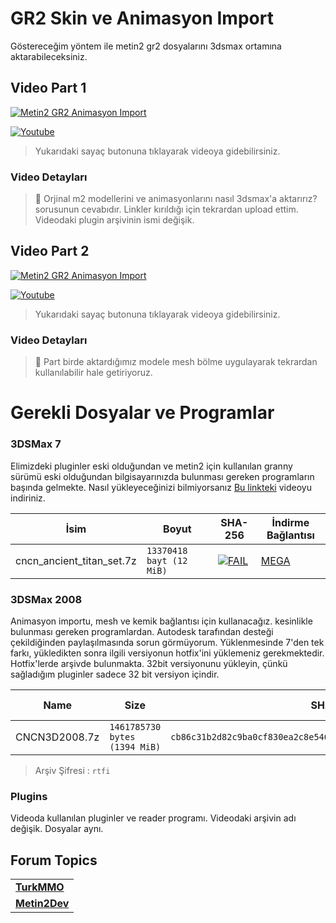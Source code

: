 # GR2 Skin ve Animasyon Import

Göstereceğim yöntem ile metin2 gr2 dosyalarını 3dsmax ortamına aktarabileceksiniz.


## Video Part 1

[![Metin2 GR2 Animasyon Import](https://img.youtube.com/vi/8X8nLBAVKMQ/0.jpg)](https://youtu.be/8X8nLBAVKMQ)

[![Youtube](https://img.shields.io/youtube/views/8X8nLBAVKMQ?style=social&label=Görüntüleme)](https://youtu.be/8X8nLBAVKMQ)

> Yukarıdaki sayaç butonuna tıklayarak videoya gidebilirsiniz.

### Video Detayları

> 💬 Orjinal m2 modellerini ve animasyonlarını nasıl 3dsmax'a aktarırız? sorusunun cevabıdır. Linkler kırıldığı için tekrardan upload ettim. Videodaki plugin arşivinin ismi değişik.

## Video Part 2

[![Metin2 GR2 Animasyon Import](https://img.youtube.com/vi/LSAFjBPZq7U/0.jpg)](https://youtu.be/LSAFjBPZq7U)

[![Youtube](https://img.shields.io/youtube/views/LSAFjBPZq7U?style=social&label=Görüntüleme)](https://youtu.be/LSAFjBPZq7U)

> Yukarıdaki sayaç butonuna tıklayarak videoya gidebilirsiniz.

### Video Detayları

> 💬 Part birde aktardığımız modele mesh bölme uygulayarak tekrardan kullanılabilir hale getiriyoruz.

# Gerekli Dosyalar ve Programlar

### 3DSMax 7

Elimizdeki pluginler eski olduğundan ve metin2 için kullanılan granny sürümü eski olduğundan bilgisayarınızda bulunması gereken programların başında gelmekte. Nasıl yükleyeceğinizi bilmiyorsanız [Bu linkteki](https://mega.nz/file/UepmDSjC#-kUKlCMNgyfZPe0nXk5NYG2tG5EuhP5KeaLdGlAMLFU) videoyu indiriniz.

| İsim | Boyut | SHA-256 | İndirme Bağlantısı |
| ---- | ----- | -- | ---- |
| cncn_ancient_titan_set.7z	| `13370418 bayt (12 MiB)` | [![FAIL](https://img.shields.io/static/v1?label=Virustotal&logo=virustotal&logoColor=black&labelColor=blue&message=88f24976169a205ab17278e99a24e0d7e3d05b1f66db9e6ca271d16fe9446fc6&color=9cf)](https://www.virustotal.com/gui/file/88f24976169a205ab17278e99a24e0d7e3d05b1f66db9e6ca271d16fe9446fc6?nocache=1) | [MEGA](https://mega.nz/file/VLpSwDSK#YFQ7c7XbfFIv6zndKToKykoPzFTTbVBf_WaPUoRpHwg)|

### 3DSMax 2008

Animasyon importu, mesh ve kemik bağlantısı için kullanacağız. kesinlikle bulunması gereken programlardan.
Autodesk tarafından desteği çekildiğinden paylaşılmasında sorun görmüyorum. Yüklenmesinde 7'den tek farkı, yükledikten sonra ilgili versiyonun hotfix'ini yüklemeniz gerekmektedir. Hotfix'lerde arşivde bulunmakta. 32bit versiyonunu yükleyin, çünkü sağladığım pluginler sadece 32 bit versiyon içindir.

| Name | Size | SHA-256 | İndirme Bağlantısı |
| --- | --- | ---- | --- |
| CNCN3D2008.7z | `1461785730 bytes (1394 MiB)` | `cb86c31b2d82c9ba0cf830ea2c8e546db11b625bd9f8835a9ff3140d14633026` | [MEGA](https://mega.nz/file/5fxACRjB#jqvGBHf4z-k52YBXzdZBkbDmm5Kqwcgna4d-ClDFDuY) |

> Arşiv Şifresi : `rtfi`


### Plugins

Videoda kullanılan pluginler ve reader programı. Videodaki arşivin adı değişik. Dosyalar aynı.

## Forum Topics

| |
| - |
| [**TurkMMO**](https://forum.turkmmo.com/konu/3763753-gr2-skin-ve-animasyon-import/) |
| [**Metin2Dev**](https://metin2.dev/topic/23981-import-gr2-with-skin-and-animation/)
